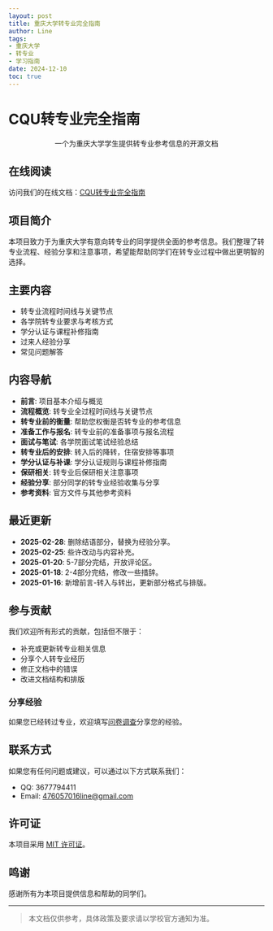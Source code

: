 ```yaml
---
layout: post
title: 重庆大学转专业完全指南
author: Line
tags:
- 重庆大学
- 转专业
- 学习指南
date: 2024-12-10
toc: true
---
```


# CQU转专业完全指南

<div align="center">
一个为重庆大学学生提供转专业参考信息的开源文档
</div>

## 在线阅读

访问我们的在线文档：[CQU转专业完全指南](https://cqu-majorchange.top/)

## 项目简介

本项目致力于为重庆大学有意向转专业的同学提供全面的参考信息。我们整理了转专业流程、经验分享和注意事项，希望能帮助同学们在转专业过程中做出更明智的选择。

## 主要内容

- 转专业流程时间线与关键节点
- 各学院转专业要求与考核方式
- 学分认证与课程补修指南
- 过来人经验分享
- 常见问题解答

## 内容导航

- **前言**: 项目基本介绍与概览
- **流程概览**: 转专业全过程时间线与关键节点
- **转专业前的衡量**: 帮助您权衡是否转专业的参考信息
- **准备工作与报名**: 转专业前的准备事项与报名流程
- **面试与笔试**: 各学院面试笔试经验总结
- **转专业后的安排**: 转入后的降转，住宿安排等事项
- **学分认证与补课**: 学分认证规则与课程补修指南
- **保研相关**: 转专业后保研相关注意事项
- **经验分享**: 部分同学的转专业经验收集与分享
- **参考资料**: 官方文件与其他参考资料


## 最近更新

- **2025-02-28**: 删除结语部分，替换为经验分享。
- **2025-02-25**: 些许改动与内容补充。
- **2025-01-20**: 5-7部分完结，开放评论区。
- **2025-01-18**: 2-4部分完结，修改一些措辞。
- **2025-01-16**: 新增前言-转入与转出，更新部分格式与排版。

## 参与贡献

我们欢迎所有形式的贡献，包括但不限于：

- 补充或更新转专业相关信息
- 分享个人转专业经历
- 修正文档中的错误
- 改进文档结构和排版

### 分享经验

如果您已经转过专业，欢迎填写[问卷调查](https://wj.qq.com/s2/17324876/fe73/)分享您的经验。

## 联系方式

如果您有任何问题或建议，可以通过以下方式联系我们：

- QQ: 3677794411
- Email: 476057016line@gmail.com

## 许可证

本项目采用 [MIT 许可证](LICENSE)。

## 鸣谢

感谢所有为本项目提供信息和帮助的同学们。

---

> 本文档仅供参考，具体政策及要求请以学校官方通知为准。